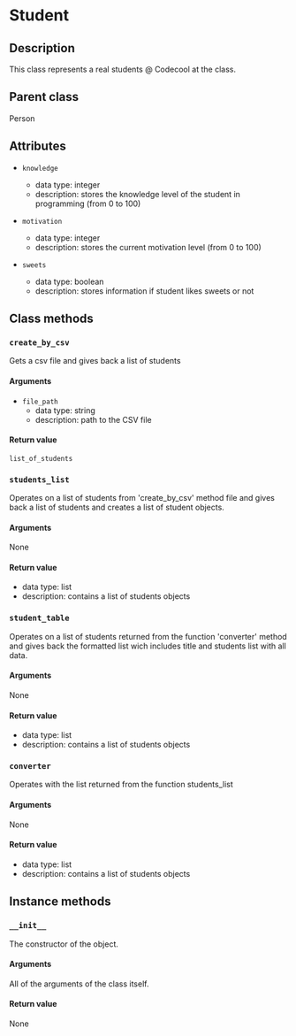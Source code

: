 # Student

## Description
This class represents a real students @ Codecool at the class.

## Parent class
Person

## Attributes
  
* ```knowledge```
  * data type: integer
  * description: stores the knowledge level of the student in programming (from 0 to 100)

* ```motivation```
   * data type: integer
   * description: stores the current motivation level (from 0 to 100)

* ```sweets```
  * data type: boolean
  * description: stores information if student likes sweets or not


## Class methods

### ```create_by_csv```

Gets a csv file and gives back a list of students

#### Arguments
* ```file_path```
  * data type: string
  * description: path to the CSV file

#### Return value

```list_of_students```


### ```students_list```

Operates on a list of students from 'create_by_csv' method file and gives back a list of 
students and creates a list of student objects.

#### Arguments
   None

#### Return value

  * data type: list
  * description: contains a list of students objects


### ```student_table```

Operates on a list of students returned from the function 'converter' method and gives back the formatted list wich includes
title and students list with all data.

#### Arguments
   None

#### Return value

  * data type: list
  * description: contains a list of students objects



### ```converter```
Operates with the list returned from the function students_list 

#### Arguments
   None

#### Return value

  * data type: list
  * description: contains a list of students objects


## Instance methods

### ```__init__```
The constructor of the object.

#### Arguments

All of the arguments of the class itself.

#### Return value
None
